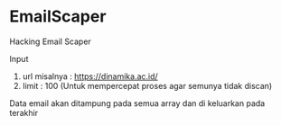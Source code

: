 # EmailScaper
Hacking Email Scaper

Input 
1. url misalnya : https://dinamika.ac.id/
2. limit : 100 (Untuk mempercepat proses agar semunya tidak discan)

Data email akan ditampung pada semua array dan di keluarkan pada terakhir
